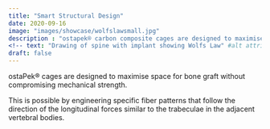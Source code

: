 ```yaml
---
title: "Smart Structural Design"
date: 2020-09-16
image: "images/showcase/wolfslawsmall.jpg"
description : "ostapek® carbon composite cages are designed to maximise space for bone graft without compromising mechanical strength."
<!-- text: "Drawing of spine with implant showing Wolfs Law" #alt attribute for image -->
draft: false
---
```


ostaPek® cages are designed to maximise space for bone graft without compromising mechanical strength. 

This is possible by engineering specific fiber patterns that follow the direction of the longitudinal forces similar to the trabeculae in the adjacent vertebral bodies.